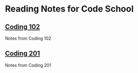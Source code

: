 # Reading Notes for Code School

## [Coding 102](/Reading-Notes/102/)

Notes from Coding 102

## [Coding 201](/Reading-Notes/201)

Notes from Coding 201

